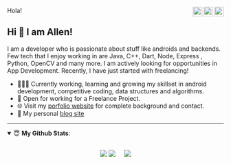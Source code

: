 <a href="https://twitter.com/itsmeallenbenny" target="_blank" rel="nofollow"><img align="right" alt="Allen's Twitter" width="22px" src="https://cdn.jsdelivr.net/npm/simple-icons@v3/icons/twitter.svg" /></a><a href="https://www.linkedin.com/in/allen-benny" target="_blank" rel="nofollow"><img align="right" alt="Allen's Linkdein" width="22px" src="https://cdn.jsdelivr.net/npm/simple-icons@v3/icons/linkedin.svg" /></a><a href="https://www.hackerrank.com/allen_officially" target="_blank" rel="nofollow"><img align="right" alt="Allen's HackerRank" width="22px" src="https://cdn.jsdelivr.net/npm/simple-icons@v3/icons/hackerrank.svg"/></a>Hola!

## Hi 👋 I am Allen! 
I am a developer who is passionate about stuff like androids and backends. Few tech that I enjoy working in are Java, C++, Dart, Node, Express , Python, OpenCV and many more. I am actively looking for opportunities in App Development. Recently, I have just started with freelancing!
- 👨🏽‍💻 Currently working, learning and growing my skillset in android development, competitive coding, data structures and algorithms.
- 🤝 Open for working for a Freelance Project.
- 🌐 Visit my [porfolio website](https://materilio-allen.firebaseapp.com) for complete background and contact.
- 👋 My personal [blog site](https://iamallenbenny.blogspot.com/)

---
<details open>
 <summary> 😇 <b>My Github Stats</b>: </summary>
<br>
 <p align = "center">
  <img src = "https://github-readme-stats.vercel.app/api/top-langs/?username=officiallygod&hide=css,java,html&theme=radical">
  <img src = "https://github-readme-stats.vercel.app/api/top-langs/?username=officiallygod&layout=compact">
  &nbsp;&nbsp;&nbsp;
  <img src = "https://github-readme-stats.vercel.app/api?username=officiallygod&show_icons=true&theme=radical&line_height=27">
</p>
</details>

